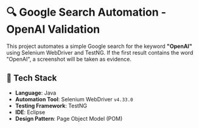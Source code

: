 # 🔍 Google Search Automation - OpenAI Validation

This project automates a simple Google search for the keyword **"OpenAI"** using Selenium WebDriver and TestNG. If the first result contains the word "OpenAI", a screenshot will be taken as evidence.

## 🧪 Tech Stack

- **Language**: Java  
- **Automation Tool**: Selenium WebDriver `v4.33.0`  
- **Testing Framework**: TestNG  
- **IDE**: Eclipse  
- **Design Pattern**: Page Object Model (POM)


